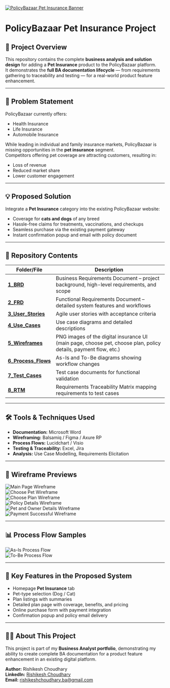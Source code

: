 [![PolicyBazaar Pet Insurance Banner](5_Wireframes/PolicyBazaar_Banner.png)](5_Wireframes/PolicyBazaar_Banner.png)

# PolicyBazaar Pet Insurance Project

## 📌 Project Overview
This repository contains the complete **business analysis and solution design** for adding a **Pet Insurance** product to the PolicyBazaar platform.  
It demonstrates the **full BA documentation lifecycle** — from requirements gathering to traceability and testing — for a real-world product feature enhancement.

---

## 🏦 Problem Statement
PolicyBazaar currently offers:
- Health Insurance
- Life Insurance
- Automobile Insurance

While leading in individual and family insurance markets, PolicyBazaar is missing opportunities in the **pet insurance** segment.  
Competitors offering pet coverage are attracting customers, resulting in:
- Loss of revenue
- Reduced market share
- Lower customer engagement

---

## 💡 Proposed Solution
Integrate a **Pet Insurance** category into the existing PolicyBazaar website:
- Coverage for **cats and dogs** of any breed
- Hassle-free claims for treatments, vaccinations, and checkups
- Seamless purchase via the existing payment gateway
- Instant confirmation popup and email with policy document

---

## 📂 Repository Contents

| Folder/File | Description |
|-------------|-------------|
| [**1_BRD**](1_BRD/) | Business Requirements Document – project background, high-level requirements, and scope |
| [**2_FRD**](2_FRD/) | Functional Requirements Document – detailed system features and workflows |
| [**3_User_Stories**](3_User_Stories/) | Agile user stories with acceptance criteria |
| [**4_Use_Cases**](4_Use_Cases/) | Use case diagrams and detailed descriptions |
| [**5_Wireframes**](5_Wireframes/) | PNG images of the digital insurance UI (main page, choose pet, choose plan, policy details, payment flow, etc.) |
| [**6_Process_Flows**](6_Process_Flows/) | As-Is and To-Be diagrams showing workflow changes |
| [**7_Test_Cases**](7_Test_Cases/) | Test case documents for functional validation |
| [**8_RTM**](8_RTM/) | Requirements Traceability Matrix mapping requirements to test cases |

---

## 🛠 Tools & Techniques Used
- **Documentation:** Microsoft Word  
- **Wireframing:** Balsamiq / Figma / Axure RP  
- **Process Flows:** Lucidchart / Visio  
- **Testing & Traceability:** Excel, Jira  
- **Analysis:** Use Case Modelling, Requirements Elicitation

---

## 📸 Wireframe Previews
![Main Page Wireframe](5_Wireframes/Wireframe_1%20(Main%20Page).png)  
![Choose Pet Wireframe](5_Wireframes/Wireframe_2%20(Choose%20Pet).png)  
![Choose Plan Wireframe](5_Wireframes/Wireframe_3%20(Choose%20Plan).png)  
![Policy Details Wireframe](5_Wireframes/Wireframe_4%20(Policy%20Details).png)  
![Pet and Owner Details Wireframe](5_Wireframes/Wireframe_5%20(Pet%20and%20Owner%20Details).png)  
![Payment Successful Wireframe](5_Wireframes/Wireframe_6%20(Payment%20Successful).png)

---

## 📊 Process Flow Samples
![As-Is Process Flow](6_Process_Flows/As-Is%20Process%20Flow.png)  
![To-Be Process Flow](6_Process_Flows/To-Be%20Process%20Flow.png)

---

## 🎯 Key Features in the Proposed System
- Homepage **Pet Insurance** tab
- Pet-type selection (Dog / Cat)
- Plan listings with summaries
- Detailed plan page with coverage, benefits, and pricing
- Online purchase form with payment integration
- Confirmation popup and policy email delivery

---

## 👩‍💼 About This Project
This project is part of my **Business Analyst portfolio**, demonstrating my ability to create complete BA documentation for a product feature enhancement in an existing digital platform.

**Author:** Rishikesh Choudhary  
**LinkedIn:** [Rishikesh Choudhary](https://www.linkedin.com/in/rishikesh-choudhary-ba-166100377)  
**Email:** rishikeshchoudhary.ba@gmail.com
